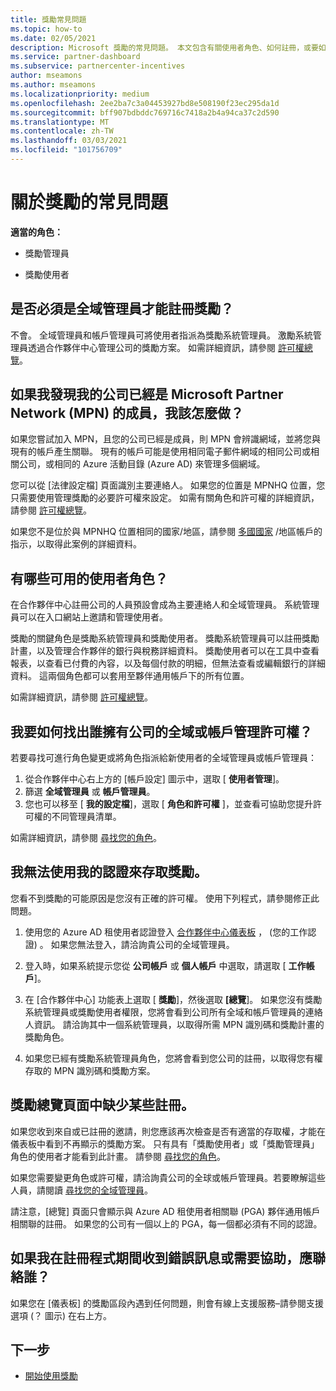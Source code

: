 ```yaml
---
title: 獎勵常見問題
ms.topic: how-to
ms.date: 02/05/2021
description: Microsoft 獎勵的常見問題。 本文包含有關使用者角色、如何註冊，或要如何處理錯誤訊息的問題。
ms.service: partner-dashboard
ms.subservice: partnercenter-incentives
author: mseamons
ms.author: mseamons
ms.localizationpriority: medium
ms.openlocfilehash: 2ee2ba7c3a04453927bd8e508190f23ec295da1d
ms.sourcegitcommit: bff907bdbddc769716c7418a2b4a94ca37c2d590
ms.translationtype: MT
ms.contentlocale: zh-TW
ms.lasthandoff: 03/03/2021
ms.locfileid: "101756709"
---
```

# <a name="frequently-asked-questions-on-incentives"></a>關於獎勵的常見問題

**適當的角色：**

- 獎勵管理員

- 獎勵使用者

## <a name="do-i-need-to-be-the-global-admin-to-enroll-in-incentives"></a>是否必須是全域管理員才能註冊獎勵？

不會。 全域管理員和帳戶管理員可將使用者指派為獎勵系統管理員。 激勵系統管理員透過合作夥伴中心管理公司的獎勵方案。 如需詳細資訊，請參閱 [許可權總覽](permissions-overview.md)。

## <a name="what-do-i-need-to-do-if-i-find-my-company-is-already-a-member-of-the-microsoft-partner-network-mpn"></a>如果我發現我的公司已經是 Microsoft Partner Network (MPN) 的成員，我該怎麼做？

如果您嘗試加入 MPN，且您的公司已經是成員，則 MPN 會辨識網域，並將您與現有的帳戶產生關聯。 現有的帳戶可能是使用相同電子郵件網域的相同公司或相關公司，或相同的 Azure 活動目錄 (Azure AD) 來管理多個網域。

您可以從 [法律設定檔] 頁面識別主要連絡人。 如果您的位置是 MPNHQ 位置，您只需要使用管理獎勵的必要許可權來設定。 如需有關角色和許可權的詳細資訊，請參閱 [許可權總覽](permissions-overview.md)。

如果您不是位於與 MPNHQ 位置相同的國家/地區，請參閱 [多國國家](https://support.microsoft.com/help/4515619/special-considerations-for-multi-national-partners-joining-the-microso) /地區帳戶的指示，以取得此案例的詳細資料。

## <a name="what-user-roles-are-available"></a>有哪些可用的使用者角色？

在合作夥伴中心註冊公司的人員預設會成為主要連絡人和全域管理員。 系統管理員可以在入口網站上邀請和管理使用者。

獎勵的關鍵角色是獎勵系統管理員和獎勵使用者。 獎勵系統管理員可以註冊獎勵計畫，以及管理合作夥伴的銀行與稅務詳細資料。 獎勵使用者可以在工具中查看報表，以查看已付費的內容，以及每個付款的明細，但無法查看或編輯銀行的詳細資料。 這兩個角色都可以套用至夥伴通用帳戶下的所有位置。

如需詳細資訊，請參閱 [許可權總覽](permissions-overview.md)。

## <a name="how-can-i-find-out-who-has-global-or-account-admin-rights-for-my-company"></a>我要如何找出誰擁有公司的全域或帳戶管理許可權？

若要尋找可進行角色變更或將角色指派給新使用者的全域管理員或帳戶管理員：

1. 從合作夥伴中心右上方的 [帳戶設定] 圖示中，選取 [ **使用者管理**]。
2. 篩選 **全域管理員** 或 **帳戶管理員**。
3. 您也可以移至 [ **我的設定檔**]，選取 [ **角色和許可權** ]，並查看可協助您提升許可權的不同管理員清單。
 
如需詳細資訊，請參閱 [尋找您的角色](find-your-role.md)。  

## <a name="i-cant-access-incentives-using-my-credentials"></a>我無法使用我的認證來存取獎勵。

您看不到獎勵的可能原因是您沒有正確的許可權。 使用下列程式，請參閱修正此問題。

1. 使用您的 Azure AD 租使用者認證登入 [合作夥伴中心儀表板](https://partner.microsoft.com/dashboard/) ， (您的工作認證) 。 如果您無法登入，請洽詢貴公司的全域管理員。

2. 登入時，如果系統提示您從 **公司帳戶** 或 **個人帳戶** 中選取，請選取 [ **工作帳戶**]。

3. 在 [合作夥伴中心] 功能表上選取 [ **獎勵**]，然後選取 **[總覽**]。 如果您沒有獎勵系統管理員或獎勵使用者權限，您將會看到公司所有全域和帳戶管理員的連絡人資訊。 請洽詢其中一個系統管理員，以取得所需 MPN 識別碼和獎勵計畫的獎勵角色。

4. 如果您已經有獎勵系統管理員角色，您將會看到您公司的註冊，以取得您有權存取的 MPN 識別碼和獎勵方案。

## <a name="some-enrollments-are-missing-from-the-incentives-overview-page"></a>獎勵總覽頁面中缺少某些註冊。

如果您收到來自或已註冊的邀請，則您應該再次檢查是否有適當的存取權，才能在儀表板中看到不再顯示的獎勵方案。 只有具有「獎勵使用者」或「獎勵管理員」角色的使用者才能看到此計畫。 請參閱 [尋找您的角色](./find-your-role.md)。

如果您需要變更角色或許可權，請洽詢貴公司的全球或帳戶管理員。若要瞭解這些人員，請閱讀 [尋找您的全域管理員](./find-your-role.md#find-your-global-admin)。

請注意，[總覽] 頁面只會顯示與 Azure AD 租使用者相關聯 (PGA) 夥伴通用帳戶相關聯的註冊。 如果您的公司有一個以上的 PGA，每一個都必須有不同的認證。

## <a name="who-should-i-contact-if-i-get-an-error-message-or-need-help-during-the-enrollment-process"></a>如果我在註冊程式期間收到錯誤訊息或需要協助，應聯絡誰？

如果您在 [儀表板] 的獎勵區段內遇到任何問題，則會有線上支援服務–請參閱支援選項 (？ 圖示) 在右上方。

## <a name="next-steps"></a>下一步

- [開始使用獎勵](incentives-get-started-intro.md)